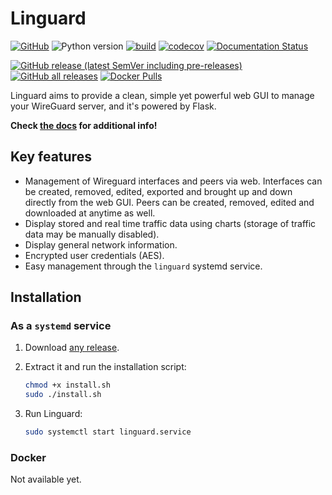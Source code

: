 # Linguard

[![GitHub](https://img.shields.io/github/license/joseantmazonsb/linguard)](LICENSE.md) ![Python version](https://img.shields.io/badge/python-3.7%20%7C%203.8%20%7C%203.9-blue?logo=python&logoColor=yellow) [![build](https://github.com/joseantmazonsb/linguard/actions/workflows/main.yaml/badge.svg)](https://github.com/joseantmazonsb/linguard/actions/workflows/main.yaml) [![codecov](https://codecov.io/gh/joseantmazonsb/linguard/branch/main/graph/badge.svg)](https://codecov.io/gh/joseantmazonsb/linguard) [![Documentation Status](https://readthedocs.org/projects/linguard/badge/?version=latest)](https://linguard.readthedocs.io/en/latest/?badge=latest)

[![GitHub release (latest SemVer including pre-releases)](https://img.shields.io/github/v/release/joseantmazonsb/linguard?color=green&include_prereleases&logo=github)](https://github.com/joseantmazonsb/linguard/releases) [![GitHub all releases](https://img.shields.io/github/downloads/joseantmazonsb/linguard/total?logo=github)](https://github.com/joseantmazonsb/linguard/releases) [![Docker Pulls](https://img.shields.io/docker/pulls/joseantmazonsb/linguard)](https://hub.docker.com/repository/docker/joseantmazonsb/linguard)


Linguard aims to provide a clean, simple yet powerful web GUI to manage your WireGuard server, and it's powered by Flask.

**Check [the docs](https://linguard.readthedocs.io/en/latest/) for additional info!**

## Key features

* Management of Wireguard interfaces and peers via web. Interfaces can be created, removed, edited, exported and brought up and down directly from the web GUI. Peers can be created, removed, edited and downloaded at anytime as well.
* Display stored and real time traffic data using charts (storage of traffic data may be manually disabled).
* Display general network information.
* Encrypted user credentials (AES).
* Easy management through the ``linguard`` systemd service.

## Installation

### As a `systemd` service

1. Download [any release](https://github.com/joseantmazonsb/linguard/releases).
    
2. Extract it and run the installation script:
    ```bash
    chmod +x install.sh
    sudo ./install.sh
    ```
3. Run Linguard: 
    ```bash
    sudo systemctl start linguard.service
    ```

### Docker

Not available yet.